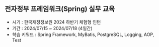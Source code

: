 ## 전자정부 프레임워크(Spring) 실무 교육

- 시기 : 한국재정정보원 2024 하반기 체험형 인턴
- 기간 : 2024/07/15 ~ 2024/07/18 (4일간)
- 학습 키워드 : Spring Framework, MyBatis, PostgreSQL, Logging, AOP, Test